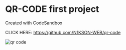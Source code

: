 # QR-CODE first project
Created with CodeSandbox

CLICK HERE: https://github.com/N1KSON-WEB/qr-code

![qr code](https://user-images.githubusercontent.com/112559103/192300880-10460b66-c6af-4933-bbd2-d41f51e6ecc1.PNG)
